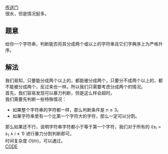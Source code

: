 [传送门](https://www.luogu.com.cn/problem/AT_arc163_a)    
很水，但是情况挺多。        
## 题意
给你一个字符串，判断能否将其分成两个或以上的字符串且它们字典序上为严格升序。        
## 解法
我们易知，只要能分成两个以上的，都能被分成两个，只要分不成两个以上的，都不能被分成两个，反过来也一样。所以我们只需要考虑分成两个的情况。           
首先，我们容易发现可以暴力判断，但是这么样会超时。     
我们需要先判断一些特殊情况：     
- 如果整个字符串的字符都一样，那么判断条件是 $n≥3$。    
- 如果字符串里有一个比第一个字符大的字符，那么一定可以分割。      

那么如果还不行，说明字符串字符都小于等于第一个字符，我们对于所有的 $i(s_i=s_1\land i≠1)$ 进行暴力分割判断即可。         
时间复杂度 $O(tn)$，可以通过。     
[CODE](https://www.luogu.com.cn/paste/lyvg5b9p)